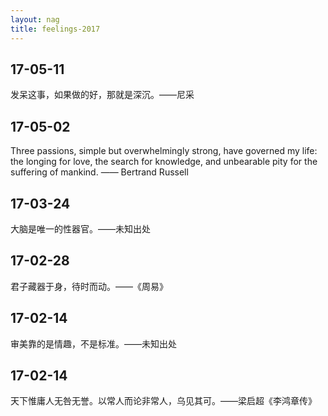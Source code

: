 ```yaml
---
layout: nag
title: feelings-2017
---
```



## 17-05-11

发呆这事，如果做的好，那就是深沉。——尼采

## 17-05-02

Three passions, simple but overwhelmingly strong, have governed my life: the longing for love, the search for knowledge, and unbearable pity for the suffering of mankind. —— Bertrand Russell 

## 17-03-24

大脑是唯一的性器官。——未知出处

## 17-02-28

君子藏器于身，待时而动。——《周易》

## 17-02-14

审美靠的是情趣，不是标准。——未知出处

## 17-02-14

天下惟庸人无咎无誉。以常人而论非常人，乌见其可。——梁启超《李鸿章传》
